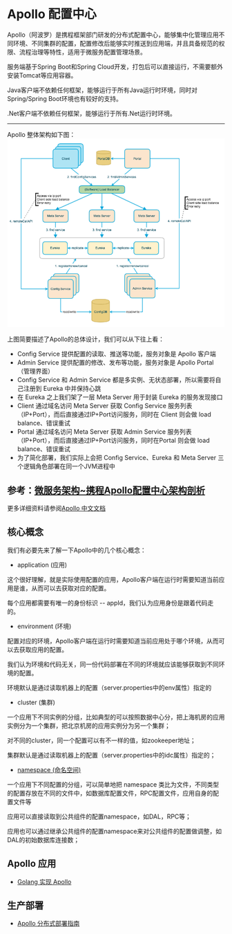 # Apollo 配置中心

Apollo（阿波罗）是携程框架部门研发的分布式配置中心，能够集中化管理应用不同环境、不同集群的配置，配置修改后能够实时推送到应用端，并且具备规范的权限、流程治理等特性，适用于微服务配置管理场景。

服务端基于Spring Boot和Spring Cloud开发，打包后可以直接运行，不需要额外安装Tomcat等应用容器。

Java客户端不依赖任何框架，能够运行于所有Java运行时环境，同时对Spring/Spring Boot环境也有较好的支持。

.Net客户端不依赖任何框架，能够运行于所有.Net运行时环境。

---------------
Apollo 整体架构如下图：
![Apollo架构图](Apollo架构图.png)

上图简要描述了Apollo的总体设计，我们可以从下往上看：

- Config Service 提供配置的读取、推送等功能，服务对象是 Apollo 客户端
- Admin Service 提供配置的修改、发布等功能，服务对象是 Apollo Portal（管理界面）
- Config Service 和 Admin Service 都是多实例、无状态部署，所以需要将自己注册到 Eureka 中并保持心跳
- 在 Eureka 之上我们架了一层 Meta Server 用于封装 Eureka 的服务发现接口
- Client 通过域名访问 Meta Server 获取 Config Service 服务列表（IP+Port），而后直接通过IP+Port访问服务，同时在 Client 则会做 load balance、错误重试
- Portal 通过域名访问 Meta Server 获取 Admin Service 服务列表（IP+Port），而后直接通过IP+Port访问服务，同时在Portal 则会做 load balance、错误重试
- 为了简化部署，我们实际上会把 Config Service、Eureka 和 Meta Server 三个逻辑角色部署在同一个JVM进程中

参考：[微服务架构~携程Apollo配置中心架构剖析](https://mp.weixin.qq.com/s/-hUaQPzfsl9Lm3IqQW3VDQ)
---------------

更多详细资料请参阅[Apollo 中文文档](https://ctripcorp.github.io/apollo/#/zh/README)

## 核心概念

我们有必要先来了解一下Apollo中的几个核心概念：

- application (应用)

这个很好理解，就是实际使用配置的应用，Apollo客户端在运行时需要知道当前应用是谁，从而可以去获取对应的配置。

每个应用都需要有唯一的身份标识 -- appId，我们认为应用身份是跟着代码走的。

- environment (环境)

配置对应的环境，Apollo客户端在运行时需要知道当前应用处于哪个环境，从而可以去获取应用的配置。

我们认为环境和代码无关，同一份代码部署在不同的环境就应该能够获取到不同环境的配置。

环境默认是通过读取机器上的配置（server.properties中的env属性）指定的

- cluster (集群)

一个应用下不同实例的分组，比如典型的可以按照数据中心分，把上海机房的应用实例分为一个集群，把北京机房的应用实例分为另一个集群；

对不同的cluster，同一个配置可以有不一样的值，如zookeeper地址；

集群默认是通过读取机器上的配置（server.properties中的idc属性）指定的；

- [namespace (命名空间)](https://github.com/ctripcorp/apollo/wiki/Apollo%E6%A0%B8%E5%BF%83%E6%A6%82%E5%BF%B5%E4%B9%8B%E2%80%9CNamespace%E2%80%9D)

一个应用下不同配置的分组，可以简单地把 namespace 类比为文件，不同类型的配置存放在不同的文件中，如数据库配置文件，RPC配置文件，应用自身的配置文件等

应用可以直接读取到公共组件的配置namespace，如DAL，RPC等；

应用也可以通过继承公共组件的配置namespace来对公共组件的配置做调整，如DAL的初始数据库连接数；


## Apollo 应用

- [Golang 实现 Apollo](Golang实现与应用.md)

## 生产部署

- [Apollo 分布式部署指南](https://ctripcorp.github.io/apollo/#/zh/deployment/distributed-deployment-guide)